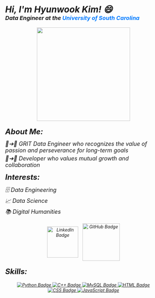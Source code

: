 <!DOCTYPE html>

<h2 style="font-size: 28px; margin: 0;"> <em> Hi, I'm Hyunwook Kim! 😄</h2>
<p style="font-size: 18px; margin: 0;"><strong><em> Data Engineer at the <a style="color: #007BFF; text-decoration: none;">University of South Carolina</a> </strong></p>
  
  <div id="header" div align="center" style="text-align: center; margin: 20px 0;">
    <img src="https://media.giphy.com/media/PI3QGKFN6XZUCMMqJm/giphy.gif" width="300"/>
  </div>


<h3 style="font-size: 24px; margin: 10px 0;">About Me:</h3>
<ul style="list-style-type: none; padding-left: 0;">
  <li style="font-size: 18px; margin-bottom: 5px;">🌱➔🌳&nbsp;GRIT Data Engineer who recognizes the value of passion and perseverance for long-term goals</li>
  <li style="font-size: 18px; margin-bottom: 5px;">🔗➜🚀&nbsp;Developer who values mutual growth and collaboration</li>
</ul>

<h3 style="font-size: 24px; margin: 10px 0;">Interests:</h3>
<ul style="list-style-type: none; padding-left: 0;">
  <li style="font-size: 18px; margin-bottom: 5px;">🗄️&nbsp;Data Engineering</li>
  <li style="font-size: 18px; margin-bottom: 5px;">📈&nbsp;Data Science</li>
  <li style="font-size: 18px; margin-bottom: 5px;">📚&nbsp;Digital Humanities</li>
</ul>


  <div id="badges" style="text-align: center; margin: 20px 0;">
    <a href="https://www.linkedin.com/in/hyunwook-kim-01036822b/" style="display:inline-block; margin-right: 10px;">
      <img src="https://img.shields.io/badge/LinkedIn-blue?style=flat-square&logo=linkedin&logoColor=white" alt="LinkedIn Badge" style="vertical-align:middle; width: 100px;"/>
    </a>
    <a href="https://github.com/hyunwookkim418" style="display:inline-block;">
      <img src="https://img.shields.io/github/followers/hyunwookkim418?style=social&logo=github" alt="GitHub Badge" style="vertical-align:middle; width: 120px;"/>
    </a>
  </div>

  <h3 style="font-size: 24px; margin: 10px 0;">Skills:</h3>
  <div id="codes" style="text-align: center; margin: 20px 0;">
    <a href="https://">
      <img src="https://img.shields.io/badge/Python-14354C?style=for-the-badge&logo=python&logoColor=white" alt="Python Badge"/>
    </a>
    <a href="https://">
      <img src="https://img.shields.io/badge/C%2B%2B-00599C?style=for-the-badge&logo=c%2B%2B&logoColor=white" alt="C++ Badge"/>
    </a>
    <a href="https://">
      <img src="https://img.shields.io/badge/MySQL-00000F?style=for-the-badge&logo=mysql&logoColor=white" alt="MySQL Badge"/>
    </a>
    <a href="https://">
      <img src="https://img.shields.io/badge/HTML-E34F26?style=for-the-badge&logo=html5&logoColor=white" alt="HTML Badge"/>
    </a>
    <a href="https://">
      <img src="https://img.shields.io/badge/CSS-1572B6?style=for-the-badge&logo=css3&logoColor=white" alt="CSS Badge"/>
    </a>
    <a href="https://">
      <img src="https://img.shields.io/badge/JavaScript-F7DF1E?style=for-the-badge&logo=javascript&logoColor=black" alt="JavaScript Badge"/>
    </a>
  </div>
</body>
</html>
